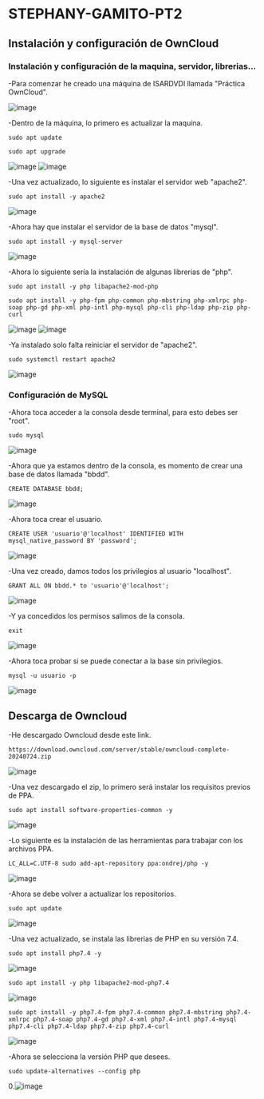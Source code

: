 # STEPHANY-GAMITO-PT2

## Instalación y configuración de OwnCloud

### Instalación y configuración de la maquina, servidor, librerias...

-Para comenzar he creado una máquina de ISARDVDI llamada "Práctica OwnCloud".

![image](https://github.com/user-attachments/assets/1f7e4d17-1ec0-46d3-b93f-62a65b6d7faf)

-Dentro de la máquina, lo primero es actualizar la maquina.
```console
sudo apt update
```
```console
sudo apt upgrade
```
![image](https://github.com/user-attachments/assets/065f8747-8fd0-4ba4-80b0-01710c2f5e21)
![image](https://github.com/user-attachments/assets/7c8b19e0-f95d-4ea9-b837-729a0386544e)

-Una vez actualizado, lo siguiente es instalar el servidor web "apache2".
```console
sudo apt install -y apache2
```
![image](https://github.com/user-attachments/assets/d07b9666-877d-4da3-b755-724cd6a4e563)

-Ahora hay que instalar el servidor de la base de datos "mysql".
```console
sudo apt install -y mysql-server
```
![image](https://github.com/user-attachments/assets/9c3dd9aa-f9d8-4809-8c22-d45024a78257)

-Ahora lo siguiente sería la instalación de algunas librerias de "php".
```console
sudo apt install -y php libapache2-mod-php
```
```console
sudo apt install -y php-fpm php-common php-mbstring php-xmlrpc php-soap php-gd php-xml php-intl php-mysql php-cli php-ldap php-zip php-curl
```
![image](https://github.com/user-attachments/assets/2db19255-b51f-431d-b677-48f200a52226)
![image](https://github.com/user-attachments/assets/b8760ae0-db12-4e1e-8e9c-5848a789ee48)

-Ya instalado solo falta reiniciar el servidor de "apache2".
```console
sudo systemctl restart apache2
```
![image](https://github.com/user-attachments/assets/abe8d21d-31ba-4cfc-930a-8b00f9eb3d2b)


### Configuración de MySQL

-Ahora toca acceder a la consola desde terminal, para esto debes ser "root".
```console
sudo mysql
```
![image](https://github.com/user-attachments/assets/31fb4489-bb6a-480c-b5f6-ea8ab6f7545e)

-Ahora que ya estamos dentro de la consola, es momento de crear una base de datos llamada "bbdd".

```console
CREATE DATABASE bbdd;
```
![image](https://github.com/user-attachments/assets/1cc22bc1-6245-4255-b9ea-ee68094b9d5a)

-Ahora toca crear el usuario.

```console
CREATE USER 'usuario'@'localhost' IDENTIFIED WITH mysql_native_password BY 'password';
```

![image](https://github.com/user-attachments/assets/3bc8a58b-6fc7-42e9-946e-94629947f607)

-Una vez creado, damos todos los privilegios al usuario "localhost".
```console
GRANT ALL ON bbdd.* to 'usuario'@'localhost';
```
![image](https://github.com/user-attachments/assets/c22feabd-4c83-49f6-a287-c682dc7397bb)

-Y ya concedidos los permisos salimos de la consola.

```console
exit
```
![image](https://github.com/user-attachments/assets/aa7a1d71-32a1-4139-9d8c-0841d307e18e)

-Ahora toca probar si se puede conectar a la base sin privilegios.
```console
mysql -u usuario -p
```

![image](https://github.com/user-attachments/assets/6234d50d-e783-497e-91f4-540b1e7dc437)


## Descarga de Owncloud

-He descargado Owncloud desde este link.
```console
https://download.owncloud.com/server/stable/owncloud-complete-20240724.zip
```
![image](https://github.com/user-attachments/assets/90920df7-79a9-48f1-b72d-7fb5562420ff)

-Una vez descargado el zip, lo primero será instalar los requisitos previos de PPA.

```console
sudo apt install software-properties-common -y
```
![image](https://github.com/user-attachments/assets/ea81d030-eba8-4045-82cf-f68698acb2bf)

-Lo siguiente es la instalación de las herramientas para trabajar con los archivos PPA.

```console
LC_ALL=C.UTF-8 sudo add-apt-repository ppa:ondrej/php -y
```
![image](https://github.com/user-attachments/assets/bb597bf0-1440-4a7a-9c52-5619f3fb2184)

-Ahora se debe volver a actualizar los repositorios.

```console
sudo apt update
```
![image](https://github.com/user-attachments/assets/caf91ffe-d56a-4c5d-b8bb-0b0f874863c2)

-Una vez actualizado, se instala las librerias de PHP en su versión 7.4.

```console
sudo apt install php7.4 -y
```
![image](https://github.com/user-attachments/assets/c36176ec-326b-4097-a6ca-4c11b0e0c4c7)

```console
sudo apt install -y php libapache2-mod-php7.4
```
![image](https://github.com/user-attachments/assets/bd3533ef-9394-4ef4-b818-a1237d2acfd7)

```console
sudo apt install -y php7.4-fpm php7.4-common php7.4-mbstring php7.4-xmlrpc php7.4-soap php7.4-gd php7.4-xml php7.4-intl php7.4-mysql php7.4-cli php7.4-ldap php7.4-zip php7.4-curl
```
![image](https://github.com/user-attachments/assets/07d454b2-094e-4a90-93b9-48c8ae4b501b)

-Ahora se selecciona la versión PHP que desees.

```console
sudo update-alternatives --config php
```
0.![image](https://github.com/user-attachments/assets/8766b20d-a813-43c9-9e48-a48edc995a6e)



```console

```


